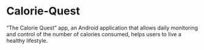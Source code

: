 # Calorie-Quest
“The Calorie Quest” app, an Android application that allows daily monitoring and control of the number of calories consumed, helps users to live a healthy lifestyle. 
